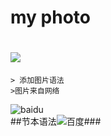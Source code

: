 # my photo
![](http://b50.photo.store.qq.com/psu?/164d5867-5ced-4145-8bcb-d811efc5d3ad/k*ny2FGtUnuOWV4j.3GIIEFsnTlpwNz.Q355f2zs*pc!/b/YQc7mCJIfAAAYrGf2R0psgAAbxAZaCRfHwAA&a=58&b=50&o=61&bo=ngK.ASADFQIBBTU!&rf=viewer_4)
======
	> 添加图片语法
	>图片来自网络
![baidu](http://www.baidu.com/img/bdlogo.gif "百度logo")  
##节本语法![百度](http://www.baidu.com/img/bdlogo.gif "百度logo")###  	
